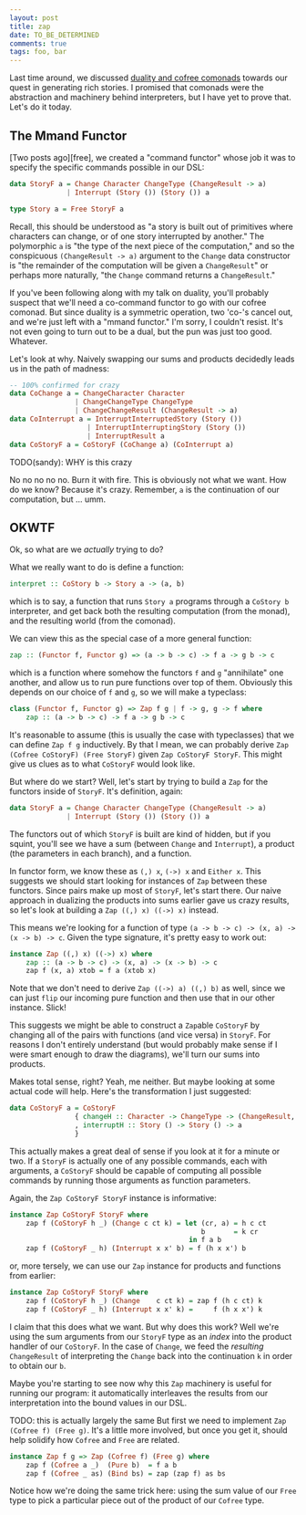 ```yaml
---
layout: post
title: zap
date: TO_BE_DETERMINED
comments: true
tags: foo, bar
---
```


Last time around, we discussed [duality and cofree comonads][cofree] towards our
quest in generating rich stories. I promised that comonads were the abstraction
and machinery behind interpreters, but I have yet to prove that. Let's do it
today.

## The Mmand Functor

[Two posts ago][free], we created a "command functor" whose job it was to
specify the specific commands possible in our DSL:

```haskell
data StoryF a = Change Character ChangeType (ChangeResult -> a)
              | Interrupt (Story ()) (Story ()) a

type Story a = Free StoryF a
```

Recall, this should be understood as "a story is built out of primitives where
characters can change, or of one story interrupted by another." The polymorphic
`a` is "the type of the next piece of the computation," and so the conspicuous
`(ChangeResult -> a)` argument to the `Change` data constructor is "the
remainder of the computation will be given a `ChangeResult`" or perhaps more
naturally, "the `Change` command returns a `ChangeResult`."

If you've been following along with my talk on duality, you'll probably suspect
that we'll need a co-command functor to go with our cofree comonad. But since
duality is a symmetric operation, two 'co-'s cancel out, and we're just left
with a "mmand functor." I'm sorry, I couldn't resist. It's not even going to
turn out to be a dual, but the pun was just too good. Whatever.

Let's look at why. Naively swapping our sums and products decidedly leads us in
the path of madness:

```haskell
-- 100% confirmed for crazy
data CoChange a = ChangeCharacter Character
                | ChangeChangeType ChangeType
                | ChangeChangeResult (ChangeResult -> a)
data CoInterrupt a = InterruptInterruptedStory (Story ())
                   | InterruptInterruptingStory (Story ())
                   | InterruptResult a
data CoStoryF a = CoStoryF (CoChange a) (CoInterrupt a)
```

TODO(sandy): WHY is this crazy

No no no no no. Burn it with fire. This is obviously not what we want. How do we
know? Because it's crazy. Remember, `a` is the continuation of our computation,
but ... umm.

## OKWTF

Ok, so what are we *actually* trying to do?

What we really want to do is define a function:

```haskell
interpret :: CoStory b -> Story a -> (a, b)
```

which is to say, a function that runs `Story a` programs through a `CoStory b`
interpreter, and get back both the resulting computation (from the monad), and
the resulting world (from the comonad).

We can view this as the special case of a more general function:

```haskell
zap :: (Functor f, Functor g) => (a -> b -> c) -> f a -> g b -> c
```

which is a function where somehow the functors `f` and `g` "annihilate" one
another, and allow us to run pure functions over top of them. Obviously this
depends on our choice of `f` and `g`, so we will make a typeclass:

```haskell
class (Functor f, Functor g) => Zap f g | f -> g, g -> f where
    zap :: (a -> b -> c) -> f a -> g b -> c
```

It's reasonable to assume (this is usually the case with typeclasses) that we
can define `Zap f g` inductively. By that I mean, we can probably derive `Zap
(Cofree CoStoryF) (Free StoryF)` given `Zap CoStoryF StoryF`. This might give us
clues as to what `CoStoryF` would look like.

But where do we start? Well, let's start by trying to build a `Zap` for the
functors inside of `StoryF`. It's definition, again:

```haskell
data StoryF a = Change Character ChangeType (ChangeResult -> a)
              | Interrupt (Story ()) (Story ()) a
```

The functors out of which `StoryF` is built are kind of hidden, but if you
squint, you'll see we have a sum (between `Change` and `Interrupt`), a product
(the parameters in each branch), and a function.

In functor form, we know these as `(,) x`, `(->) x` and `Either x`. This
suggests we should start looking for instances of `Zap` between these functors.
Since pairs make up most of `StoryF`, let's start there. Our naive approach in
dualizing the products into sums earlier gave us crazy results, so let's look at
building a `Zap ((,) x) ((->) x)` instead.

This means we're looking for a function of type
`(a -> b -> c) -> (x, a) -> (x -> b) -> c`.  Given the type signature, it's
pretty easy to work out:

```haskell
instance Zap ((,) x) ((->) x) where
    zap :: (a -> b -> c) -> (x, a) -> (x -> b) -> c
    zap f (x, a) xtob = f a (xtob x)
```

Note that we don't need to derive `Zap ((->) a) ((,) b)` as well, since we can
just `flip` our incoming pure function and then use that in our other instance.
Slick!

This suggests we might be able to construct a `Zap`able `CoStoryF` by changing
all of the pairs with functions (and vice versa) in `StoryF`. For reasons I
don't entirely understand (but would probably make sense if I were smart enough
to draw the diagrams), we'll turn our sums into products.

Makes total sense, right? Yeah, me neither. But maybe looking at some actual
code will help. Here's the transformation I just suggested:


```haskell
data CoStoryF a = CoStoryF
                { changeH :: Character -> ChangeType -> (ChangeResult, a)
                , interruptH :: Story () -> Story () -> a
                }
```

This actually makes a great deal of sense if you look at it for a minute or two.
If a `StoryF` is actually one of any possible commands, each with arguments, a
`CoStoryF` should be capable of computing all possible commands by running those
arguments as function parameters.

Again, the `Zap CoStoryF StoryF` instance is informative:

```haskell
instance Zap CoStoryF StoryF where
    zap f (CoStoryF h _) (Change c ct k) = let (cr, a) = h c ct
                                               b       = k cr
                                            in f a b
    zap f (CoStoryF _ h) (Interrupt x x' b) = f (h x x') b
```

or, more tersely, we can use our `Zap` instance for products and functions from
earlier:

```haskell
instance Zap CoStoryF StoryF where
    zap f (CoStoryF h _) (Change    c ct k) = zap f (h c ct) k
    zap f (CoStoryF _ h) (Interrupt x x' k) =     f (h x x') k
```

I claim that this does what we want. But why does this work? Well we're using
the sum arguments from our `StoryF` type as an *index* into the product handler
of our `CoStoryF`. In the case of `Change`, we feed the *resulting*
`ChangeResult` of interpreting the `Change` back into the continuation `k` in
order to obtain our `b`.

Maybe you're starting to see now why this `Zap` machinery is useful for running
our program: it automatically interleaves the results from our interpretation
into the bound values in our DSL.

TODO: this is actually largely the same
But first we need to implement `Zap (Cofree f) (Free g)`. It's a little more
involved, but once you get it, should help solidify how `Cofree` and `Free` are
related.

```haskell
instance Zap f g => Zap (Cofree f) (Free g) where
    zap f (Cofree a _)  (Pure b)  = f a b
    zap f (Cofree _ as) (Bind bs) = zap (zap f) as bs
```

Notice how we're doing the same trick here: using the sum value of our `Free`
type to pick a particular piece out of the product of our `Cofree` type.

[cofree]:
[free]:

